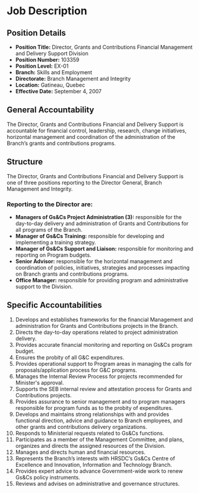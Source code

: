 # Job Description

## Position Details

*   **Position Title:** Director, Grants and Contributions Financial Management and Delivery Support Division
*   **Position Number:** 103359
*   **Position Level:** EX-01
*   **Branch:** Skills and Employment
*   **Directorate:** Branch Management and Integrity
*   **Location:** Gatineau, Quebec
*   **Effective Date:** September 4, 2007

## General Accountability

The Director, Grants and Contributions Financial and Delivery Support is accountable for financial control, leadership, research, change initiatives, horizontal management and coordination of the administration of the Branch’s grants and contributions programs.

## Structure

The Director, Grants and Contributions Financial and Delivery Support is one of three positions reporting to the Director General, Branch Management and Integrity.

### Reporting to the Director are:

*   **Managers of Gs&Cs Project Administration (3):** responsible for the day-to-day delivery and administration of Grants and Contributions for all programs of the Branch.
*   **Manager of Gs&Cs Training:** responsible for developing and implementing a training strategy.
*   **Manager of Gs&Cs Support and Liaison:** responsible for monitoring and reporting on Program budgets.
*   **Senior Advisor:** responsible for the horizontal management and coordination of policies, initiatives, strategies and processes impacting on Branch grants and contributions programs.
*   **Office Manager:** responsible for providing program and administrative support to the Division.

## Specific Accountabilities

1.  Develops and establishes frameworks for the financial Management and administration for Grants and Contributions projects in the Branch.
2.  Directs the day-to-day operations related to project administration delivery.
3.  Provides accurate financial monitoring and reporting on Gs&Cs program budget.
4.  Ensures the probity of all G&C expenditures.
5.  Provides operational support to Program areas in managing the calls for proposals/application process for G&C programs.
6.  Manages the Internal Review Process for projects recommended for Minister's approval.
7.  Supports the SEB internal review and attestation process for Grants and Contributions projects.
8.  Provides assurance to senior management and to program managers responsible for program funds as to the probity of expenditures.
9.  Develops and maintains strong relationships with and provides functional direction, advice and guidance to Branch employees, and other grants and contributions delivery organizations.
10. Responds to Ministerial requests related to Gs&Cs functions.
11. Participates as a member of the Management Committee, and plans, organizes and directs the assigned resources of the Division.
12. Manages and directs human and financial resources.
13. Represents the Branch’s interests with HRSDC’s Gs&Cs Centre of Excellence and Innovation, Information and Technology Branch.
14. Provides expert advice to advance Government-wide work to renew Gs&Cs policy instruments.
15. Reviews and advises on administrative and governance structures.
